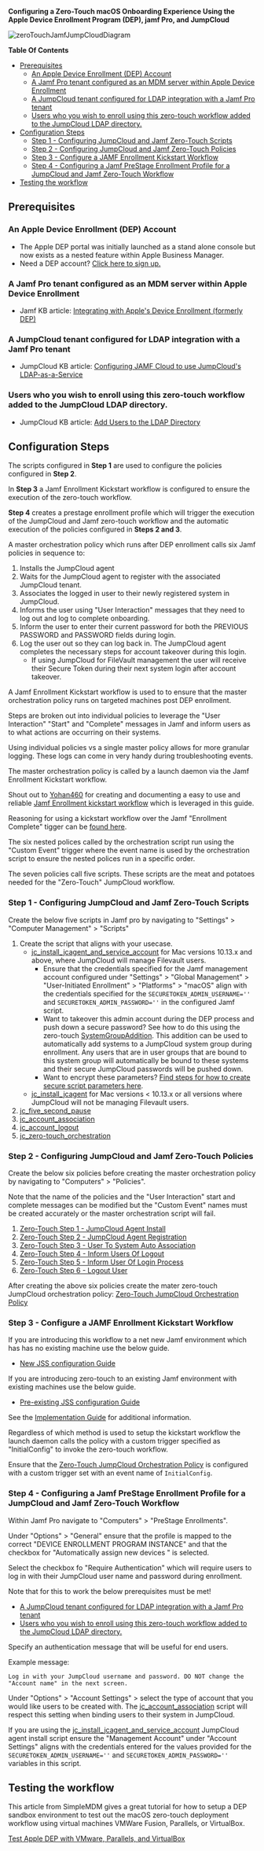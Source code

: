 **Configuring a Zero-Touch macOS Onboarding Experience Using the Apple Device Enrollment Program (DEP), jamf Pro, and JumpCloud**

![zeroTouchJamfJumpCloudDiagram](https://github.com/TheJumpCloud/support/blob/master/zero-touch/Jamf%20Pro/diagrams/Zero-TouchJamf.png)

**Table Of Contents**
- [Prerequisites](#prerequisites)
  - [An Apple Device Enrollment (DEP) Account](#an-apple-device-enrollment-dep-account)
  - [A Jamf Pro tenant configured as an MDM server within Apple Device Enrollment](#a-jamf-pro-tenant-configured-as-an-mdm-server-within-apple-device-enrollment)
  - [A JumpCloud tenant configured for LDAP integration with a Jamf Pro tenant](#a-jumpcloud-tenant-configured-for-ldap-integration-with-a-jamf-pro-tenant)
  - [Users who you wish to enroll using this zero-touch workflow added to the JumpCloud LDAP directory.](#users-who-you-wish-to-enroll-using-this-zero-touch-workflow-added-to-the-jumpcloud-ldap-directory)
- [Configuration Steps](#configuration-steps)
  - [Step 1 - Configuring JumpCloud and Jamf Zero-Touch Scripts](#step-1---configuring-jumpcloud-and-jamf-zero-touch-scripts)
  - [Step 2 - Configuring JumpCloud and Jamf Zero-Touch Policies](#step-2---configuring-jumpcloud-and-jamf-zero-touch-policies)
  - [Step 3 - Configure a JAMF Enrollment Kickstart Workflow](#step-3---configure-a-jamf-enrollment-kickstart-workflow)
  - [Step 4 - Configuring a Jamf PreStage Enrollment Profile for a JumpCloud and Jamf Zero-Touch Workflow](#step-4---configuring-a-jamf-prestage-enrollment-profile-for-a-jumpcloud-and-jamf-zero-touch-workflow)
- [Testing the workflow](#testing-the-workflow)

## Prerequisites

### An Apple Device Enrollment (DEP) Account

- The Apple DEP portal was initially launched as a stand alone console but now exists as a nested feature within Apple Business Manager.     
-  Need a DEP account? [Click here to sign up.](https://business.apple.com/#enrollment)
### A Jamf Pro tenant configured as an MDM server within Apple Device Enrollment
  - Jamf KB article: [Integrating with Apple's Device Enrollment (formerly DEP)](https://www.jamf.com/jamf-nation/articles/359/integrating-with-apple-s-device-enrollment-formerly-dep)
### A JumpCloud tenant configured for LDAP integration with a Jamf Pro tenant
  - JumpCloud KB article: [Configuring JAMF Cloud to use JumpCloud's LDAP-as-a-Service](https://support.jumpcloud.com/customer/portal/articles/2589762)

### Users who you wish to enroll using this zero-touch workflow added to the JumpCloud LDAP directory.
  - JumpCloud KB article: [Add Users to the LDAP Directory](https://support.jumpcloud.com/customer/en/portal/articles/2439911-using-jumpcloud-s-ldap-as-a-service#addusers)

## Configuration Steps

The scripts configured in **Step 1** are used to configure the policies configured in **Step 2**.

In **Step 3** a Jamf Enrollment Kickstart workflow is configured to ensure the execution of the zero-touch workflow.

**Step 4** creates a prestage enrollment profile which will trigger the execution of the JumpCloud and Jamf zero-touch workflow and the automatic execution of the policies configured in **Steps 2 and 3**.

A master orchestration policy which runs after DEP enrollment calls six Jamf policies in sequence to:

1. Installs the JumpCloud agent
2. Waits for the JumpCloud agent to register with the associated JumpCloud tenant.
3. Associates the logged in user to their newly registered system in JumpCloud.
4. Informs the user using "User Interaction" messages that they need to log out and log to complete onboarding.
5. Inform the user to enter their current password for both the PREVIOUS PASSWORD and PASSWORD fields during login.
6. Log the user out so they can log back in. The JumpCloud agent completes the necessary steps for account takeover during this login.
   - If using JumpCloud for FileVault management the user will receive their Secure Token during their next system login after account takeover.

A Jamf Enrollment Kickstart workflow is used to to ensure that the master orchestration policy runs on targeted machines post DEP enrollment.

Steps are broken out into individual policies to leverage the "User Interaction" "Start" and "Complete" messages in Jamf and inform users as to what actions are occurring on their systems.

Using individual policies vs a single master policy allows for more granular logging. These logs can come in very handy during troubleshooting events.

The master orchestration policy is called by a launch daemon via the Jamf Enrollment Kickstart workflow.

Shout out to [Yohan460](https://github.com/Yohan460) for creating and documenting a easy to use and reliable [Jamf Enrollment kickstart workflow](https://github.com/Yohan460/JAMF-Enrollment-Kickstart) which is leveraged in this guide.

Reasoning for using a kickstart workflow over the Jamf "Enrollment Complete" tigger can be [found here](https://github.com/Yohan460/JAMF-Enrollment-Kickstart/wiki/10-Reasoning#reasoning).

The six nested polices called by the orchestration script run using the "Custom Event" trigger where the event name is used by the orchestration script to ensure the nested polices run in a specific order.

The seven policies call five scripts. These scripts are the meat and potatoes needed for the "Zero-Touch" JumpCloud workflow.

### Step 1 - Configuring JumpCloud and Jamf Zero-Touch Scripts

Create the below five scripts in Jamf pro by navigating to "Settings" >  "Computer Management" > "Scripts"

1. Create the script that aligns with your usecase.
    - [jc_install_jcagent_and_service_account](https://github.com/TheJumpCloud/support/blob/master/zero-touch/Jamf%20Pro/scripts/jc_install_jcagent_and_service_account.md) for Mac versions 10.13.x and above, where JumpCloud will manage Filevault users.
       - Ensure that the credentials specified for the Jamf management account configured under "Settings" >  "Global Management" > "User-Initiated Enrollment" > "Platforms" > "macOS" align with the credentials specified for the `SECURETOKEN_ADMIN_USERNAME=''` and `SECURETOKEN_ADMIN_PASSWORD=''` in the configured Jamf script.
       - Want to takeover this admin account during the DEP process and push down a secure password? See how to do this using the zero-touch [SystemGroupAddition](https://github.com/TheJumpCloud/support/blob/master/zero-touch/Additions/SystemGroupAddition.md). This addition can be used to automatically add systems to a JumpCloud system group during enrollment. Any users that are in user groups that are bound to this system group will automatically be bound to these systems and their secure JumpCloud passwords will be pushed down.
       - Want to encrypt these parameters? [Find steps for how to create secure script parameters here](https://github.com/jamf/Encrypted-Script-Parameters#encrypted-script-parameters).
   - [jc_install_jcagent](https://github.com/TheJumpCloud/support/blob/master/zero-touch/Jamf%20Pro/scripts/jc_install_jcagent.md) for Mac versions < 10.13.x or all versions where JumpCloud will not be managing Filevault users.
2. [jc_five_second_pause](https://github.com/TheJumpCloud/support/blob/master/zero-touch/Jamf%20Pro/scripts/jc_five_second_pause.md)
3. [jc_account_association](https://github.com/TheJumpCloud/support/blob/master/zero-touch/Jamf%20Pro/scripts/jc_account_association.md)
4. [jc_account_logout](https://github.com/TheJumpCloud/support/blob/master/zero-touch/Jamf%20Pro/scripts/jc_account_logout.md)
5. [jc_zero-touch_orchestration](https://github.com/TheJumpCloud/support/blob/master/zero-touch/Jamf%20Pro/scripts/jc_zero-touch_orchestration.md)

### Step 2 - Configuring JumpCloud and Jamf Zero-Touch Policies

Create the below six policies before creating the master orchestration policy by navigating to "Computers" > "Policies".

Note that the name of the policies and the "User Interaction" start and complete messages can be modified but the "Custom Event" names must be created accurately or the master orchestration script will fail.

1. [Zero-Touch Step 1 - JumpCloud Agent Install](https://github.com/TheJumpCloud/support/blob/master/zero-touch/Jamf%20Pro/policies/Zero-Touch%20Step%201%20-%20JumpCloud%20Agent%20Install.md)
2. [Zero-Touch Step 2 - JumpCloud Agent Registration](https://github.com/TheJumpCloud/support/blob/master/zero-touch/Jamf%20Pro/policies/Zero-Touch%20Step%202%20-%20JumpCloud%20Agent%20Registration.md)
3. [Zero-Touch Step 3 - User To System Auto Association](https://github.com/TheJumpCloud/support/blob/master/zero-touch/Jamf%20Pro/policies/Zero-Touch%20Step%203%20-%20User%20To%20System%20Auto%20Association.md)
4. [Zero-Touch Step 4 - Inform Users Of Logout](https://github.com/TheJumpCloud/support/blob/master/zero-touch/Jamf%20Pro/policies/Zero-Touch%20Step%204%20-%20Inform%20Users%20Of%20Logout.md)
5. [Zero-Touch Step 5 - Inform User Of Login Process](https://github.com/TheJumpCloud/support/blob/master/zero-touch/Jamf%20Pro/policies/Zero-Touch%20Step%205%20-%20Inform%20User%20Of%20Login%20Process.md)
6. [Zero-Touch Step 6 - Logout User](https://github.com/TheJumpCloud/support/blob/master/zero-touch/Jamf%20Pro/policies/Zero-Touch%20Step%206%20-%20Logout%20User.md)

After creating the above six policies create the mater zero-touch JumpCloud orchestration policy: [Zero-Touch JumpCloud Orchestration Policy](https://github.com/TheJumpCloud/support/blob/master/zero-touch/Jamf%20Pro/policies/Zero-Touch%20JumpCloud%20Orchestration%20Policy.md)

### Step 3 - Configure a JAMF Enrollment Kickstart Workflow

If you are introducing this workflow to a net new Jamf environment which has has no existing machine use the below guide.

  - [New JSS configuration Guide](https://github.com/Yohan460/JAMF-Enrollment-Kickstart/wiki/40-New-JSS-configuration-Guide#new-jss-configuration-guide)

If you are introducing zero-touch to an existing Jamf environment with existing machines use the below guide.

  - [Pre-existing JSS configuration Guide](https://github.com/Yohan460/JAMF-Enrollment-Kickstart/wiki/50-Pre-existing-JSS-configuration-Guide)

See the [Implementation Guide](https://github.com/Yohan460/JAMF-Enrollment-Kickstart/wiki/30-Implementation-Guide#jamf-enrollment-kickstart-implementation-guide) for additional information.

Regardless of which method is used to setup the kickstart workflow the launch daemon calls the policy with a custom trigger specified as "InitialConfig" to invoke the zero-touch workflow.

Ensure that the [Zero-Touch JumpCloud Orchestration Policy](https://github.com/TheJumpCloud/support/blob/master/zero-touch/Jamf%20Pro/policies/Zero-Touch%20JumpCloud%20Orchestration%20Policy.md) is configured with a custom trigger set with an event name of `InitialConfig`.

### Step 4 - Configuring a Jamf PreStage Enrollment Profile for a JumpCloud and Jamf Zero-Touch Workflow

Within Jamf Pro navigate to "Computers" > "PreStage Enrollments".

Under "Options" > "General" ensure that the profile is mapped to the correct "DEVICE ENROLLMENT PROGRAM INSTANCE" and that the checkbox for "Automatically assign new devices " is selected.

Select the checkbox fo "Require Authentication" which will require users to log in with their JumpCloud user name and password during enrollment.

Note that for this to work the below prerequisites must be met!
  - [A JumpCloud tenant configured for LDAP integration with a Jamf Pro tenant](#a-jumpcloud-tenant-configured-for-ldap-integration-with-a-jamf-pro-tenant)
  - [Users who you wish to enroll using this zero-touch workflow added to the JumpCloud LDAP directory.](#users-who-you-wish-to-enroll-using-this-zero-touch-workflow-added-to-the-jumpcloud-ldap-directory)

Specify an authentication message that will be useful for end users.

Example message:

```
Log in with your JumpCloud username and password. DO NOT change the  "Account name" in the next screen.
```

Under "Options" > "Account Settings" >  select the type of account that you would like users to be created with. The [jc_account_association](https://github.com/TheJumpCloud/support/blob/master/zero-touch/Jamf%20Pro/scripts/jc_account_association.md) script will respect this setting when binding users to their system in JumpCloud.

If you are using the [jc_install_jcagent_and_service_account](https://github.com/TheJumpCloud/support/blob/master/zero-touch/Jamf%20Pro/scripts/jc_install_jcagent_and_service_account.md) JumpCloud agent install script ensure the "Management Account" under "Account Settings" aligns with the credentials entered for the values provided for the `SECURETOKEN_ADMIN_USERNAME=''` and
`SECURETOKEN_ADMIN_PASSWORD=''` variables in this script.

## Testing the workflow

This article from SimpleMDM gives a great tutorial for how to setup a DEP sandbox environment to test out the macOS zero-touch deployment workflow using virtual machines VMWare Fusion, Parallels, or VirtualBox.

[Test Apple DEP with VMware, Parallels, and VirtualBox](https://simplemdm.com/2018/04/03/apple-dep-vmware-parallels-virtualbox/)
